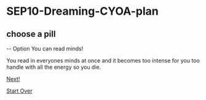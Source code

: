 # SEP10-Dreaming-CYOA-plan
## choose a pill

--
Option
You can read minds!

You read in everyones minds at once and it becomes too intense for you too handle with all the energy so you die.

[Next!](wake-up2.md)

[Start Over](../home.md)


